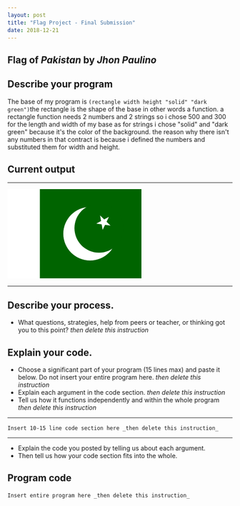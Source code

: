 ```yaml
---
layout: post
title: "Flag Project - Final Submission"
date: 2018-12-21
---
```


## Flag of _Pakistan_ by _Jhon Paulino_

## Describe your program
The base of my program is ```(rectangle width height "solid" "dark green")```the rectangle is the shape of the base in other words a function. a rectangle function needs 2 numbers and 2 strings so i chose 500 and 300 for the length and width of my base as for strings i chose "solid" and "dark green" because it's the color of the background. the reason why there isn't any numbers in that contract is because i defined the numbers and substituted them for width and height.
## Current output

* * *
![Flag](/images/epicpakistanflag.png)
* * *

## Describe your process.

-   What questions, strategies, help from peers or teacher, or thinking got you to this point? _then delete this instruction_

<!--- Delete this comment and add your writing -->


## Explain your code.

-   Choose a significant part of your program (15 lines max) and paste it below. Do not insert your entire program here. _then delete this instruction_
-   Explain each argument in the code section. _then delete this instruction_
-   Tell us how it functions independently and within the whole program _then delete this instruction_

* * *

```
Insert 10-15 line code section here _then delete this instruction_
```

* * *

-   Explain the code you posted by telling us about each argument.
-   Then tell us how your code section fits into the whole.
 
<!--- Delete this comment and add your writing -->


## Program code

```
Insert entire program here _then delete this instruction_
```
